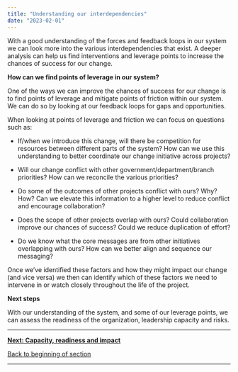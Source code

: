 ```yaml
---
title: "Understanding our interdependencies"
date: "2023-02-01"
---
```


With a good understanding of the forces and feedback loops in our system we can look more into the various interdependencies that exist. A deeper analysis can help us find interventions and leverage points to increase the chances of success for our change.

**How can we find points of leverage in our system?**

One of the ways we can improve the chances of success for our change is to find points of leverage and mitigate points of friction within our system. We can do so by looking at our feedback loops for gaps and opportunities.

When looking at points of leverage and friction we can focus on questions such as:

- If/when we introduce this change, will there be competition for resources between different parts of the system? How can we use this understanding to better coordinate our change initiative across projects?

- Will our change conflict with other government/department/branch priorities? How can we reconcile the various priorities?

- Do some of the outcomes of other projects conflict with ours? Why? How? Can we elevate this information to a higher level to reduce conflict and encourage collaboration?

- Does the scope of other projects overlap with ours? Could collaboration improve our chances of success? Could we reduce duplication of effort?

- Do we know what the core messages are from other initiatives overlapping with ours? How can we better align and sequence our messaging?

Once we’ve identified these factors and how they might impact our change (and vice versa) we then can identify which of these factors we need to intervene in or watch closely throughout the life of the project.

**Next steps**

With our understanding of the system, and some of our leverage points, we can assess the readiness of the organization, leadership capacity and risks.

* * *

[******Next: Capacity, readiness and impact******](https://articles.alpha.canada.ca/framework-for-leading-change/capacity-readiness-and-impact/)

[Back to beginning of section](https://articles.alpha.canada.ca/framework-for-leading-change/understanding-our-context/)

* * *
